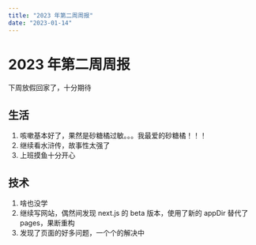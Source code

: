 ```yaml
---
title: "2023 年第二周周报"
date: "2023-01-14"
---
```


# 2023 年第二周周报

下周放假回家了，十分期待

## 生活

1. 咳嗽基本好了，果然是砂糖橘过敏。。。我最爱的砂糖橘！！！
2. 继续看水浒传，故事性太强了
3. 上班摸鱼十分开心

## 技术

1. 啥也没学
2. 继续写网站，偶然间发现 next.js 的 beta 版本，使用了新的 appDir 替代了 pages，果断重构
3. 发现了页面的好多问题，一个个的解决中
